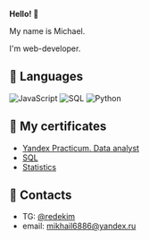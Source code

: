 **Hello! 👋**

My name is Michael.

I'm web-developer.

## 🌱 Languages
![JavaScript](https://img.shields.io/badge/-JavaScript-green)
![SQL](https://img.shields.io/badge/-SQL-green)
![Python](https://img.shields.io/badge/-Python-green)

## 📜 My certificates
* [Yandex Practicum. Data analyst](https://github.com/RedEkim/RedEkim/blob/main/nosov_mikhail_2022.pdf)
* [SQL](https://stepik.org/cert/1685623)
* [Statistics](https://stepik.org/cert/1728181)

## 📣 Contacts
* TG: [@redekim](https://t.me/redekim)
* email: mikhail6886@yandex.ru
